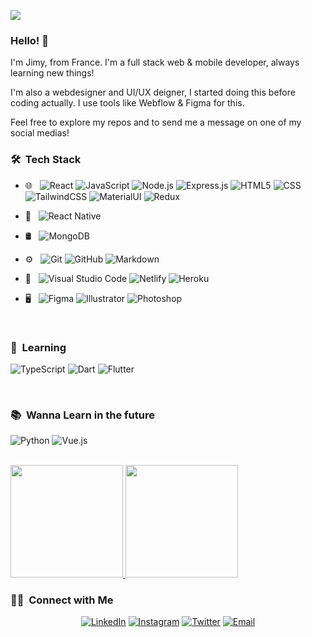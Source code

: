 ![](https://komarev.com/ghpvc/?username=jimymltta&color=brightgreen&style=flat-square&label=VISITORS)

### Hello! 👋

I'm Jimy, from France. I'm a full stack web & mobile developer, always learning new things!

I'm also a webdesigner and UI/UX deigner, I started doing this before coding actually. I use tools like Webflow & Figma for this.

Feel free to explore my repos and to send me a message on one of my social medias!

<h3> 🛠 &nbsp;Tech Stack</h3>

- 🌐 &nbsp;
  ![React](https://img.shields.io/badge/React-20232A?style=for-the-badge&logo=react&logoColor=61DAFB)
  ![JavaScript](https://img.shields.io/badge/JavaScript-F7DF1E?style=for-the-badge&logo=javascript&logoColor=black)
  ![Node.js](https://img.shields.io/badge/Node.js-43853D?style=for-the-badge&logo=node.js&logoColor=white)
  ![Express.js](https://img.shields.io/badge/Express.js-404D59?style=for-the-badge)
  ![HTML5](https://img.shields.io/badge/HTML-239120?style=for-the-badge&logo=html5&logoColor=white)
  ![CSS](https://img.shields.io/badge/CSS-239120?&style=for-the-badge&logo=css3&logoColor=white)
  ![TailwindCSS](https://img.shields.io/badge/Tailwind_CSS-38B2AC?style=for-the-badge&logo=tailwind-css&logoColor=white)
  ![MaterialUI](https://img.shields.io/badge/Material--UI-0081CB?style=for-the-badge&logo=material-ui&logoColor=white)
  ![Redux](https://img.shields.io/badge/Redux-593D88?style=for-the-badge&logo=redux&logoColor=white)

- 📱 &nbsp;
  ![React Native](https://img.shields.io/badge/React_Native-20232A?style=for-the-badge&logo=react&logoColor=61DAFB)
  
- 🛢 &nbsp;
  ![MongoDB](https://img.shields.io/badge/MongoDB-4EA94B?style=for-the-badge&logo=mongodb&logoColor=white)
- ⚙️ &nbsp;
  ![Git](https://img.shields.io/badge/-Git-333333?style=flat&logo=git)
  ![GitHub](https://img.shields.io/badge/GitHub-100000?style=for-the-badge&logo=github&logoColor=white)
  ![Markdown](https://img.shields.io/badge/Markdown-000000?style=for-the-badge&logo=markdown&logoColor=white)
- 🔧 &nbsp;
  ![Visual Studio Code](https://img.shields.io/badge/-Visual%20Studio%20Code-333333?style=flat&logo=visual-studio-code&logoColor=007ACC)
  ![Netlify](https://img.shields.io/badge/Netlify-00C7B7?style=for-the-badge&logo=netlify&logoColor=white)
  ![Heroku](https://img.shields.io/badge/Heroku-430098?style=for-the-badge&logo=heroku&logoColor=white)

- 🖥 &nbsp;
  ![Figma](https://img.shields.io/badge/figma-%23F24E1E.svg?style=for-the-badge&logo=figma&logoColor=white)
  ![Illustrator](https://aleen42.github.io/badges/src/illustrator.svg)
  ![Photoshop](https://aleen42.github.io/badges/src/photoshop.svg)

<br/>

<h3> 📖 &nbsp;Learning </h3>

  ![TypeScript](https://img.shields.io/badge/TypeScript-007ACC?style=for-the-badge&logo=typescript&logoColor=white)
  ![Dart](https://img.shields.io/badge/Dart-0175C2?style=for-the-badge&logo=dart&logoColor=white)
  ![Flutter](https://img.shields.io/badge/Flutter-02569B?style=for-the-badge&logo=flutter&logoColor=white)
  
<br />

<h3> 📚 &nbsp;Wanna Learn in the future </h3>

  ![Python](https://img.shields.io/badge/Python-3776AB?style=for-the-badge&logo=python&logoColor=white)
  ![Vue.js](https://img.shields.io/badge/Vue.js-35495E?style=for-the-badge&logo=vue.js&logoColor=4FC08D)
  
<br />

<a href="https://github.com/jimymltta">
  <img height="180em" src="https://github-readme-stats.vercel.app/api?username=jimymltta&theme=buefy&show_icons=true" />
  <img height="180em" src="https://github-readme-stats.vercel.app/api/top-langs/?username=jimymltta&theme=buefy&layout=compact" />
</a>

<br/>

<h3> 🤝🏻 &nbsp;Connect with Me </h3>

<p align="center">
<!---
<a href="https://www.adityavsingh.com/"><img alt="Website" src="https://img.shields.io/badge/Website-www.adityavsingh.com-blue?style=flat-square&logo=google-chrome"></a>
-->
<a href="https://www.linkedin.com/in/jimymarletta/"><img alt="LinkedIn" src="https://img.shields.io/badge/LinkedIn-0077B5?style=for-the-badge&logo=linkedin&logoColor=white"></a>
<a href="https://www.instagram.com/neodesign.amiens/"><img alt="Instagram" src="https://img.shields.io/badge/Instagram-E4405F?style=for-the-badge&logo=instagram&logoColor=white"></a>
  <a href="https://www.twitter.com/jimymltta/"><img alt="Twitter" src="https://img.shields.io/badge/Twitter-1DA1F2?style=for-the-badge&logo=twitter&logoColor=white"></a>
<a href="mailto:jimy@neodesign.io"><img alt="Email" src="https://img.shields.io/badge/Gmail-D14836?style=for-the-badge&logo=gmail&logoColor=white"></a>
</p>

